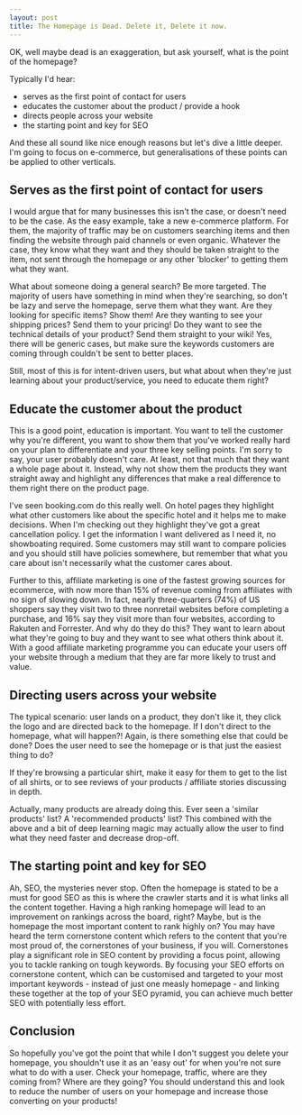 ```yaml
---
layout: post
title: The Homepage is Dead. Delete it, Delete it now.
---
```


OK, well maybe dead is an exaggeration, but ask yourself, what is the point of the homepage?

Typically I'd hear:
- serves as the first point of contact for users
- educates the customer about the product / provide a hook
- directs people across your website
- the starting point and key for SEO

And these all sound like nice enough reasons but let's dive a little deeper. I'm going to focus on e-commerce, but generalisations of these points can be applied to other verticals.

## Serves as the first point of contact for users

I would argue that for many businesses this isn't the case, or doesn't need to be the case.  As the easy example, take a new e-commerce platform. For them, the majority of traffic may be on customers searching items and then finding the website through paid channels or even organic. Whatever the case, they know what they want and they should be taken straight to the item, not sent through the homepage or any other 'blocker' to getting them what they want.  

What about someone doing a general search?  Be more targeted. The majority of users have something in mind when they're searching, so don't be lazy and serve the homepage, serve them what they want. Are they looking for specific items? Show them! Are they wanting to see your shipping prices? Send them to your pricing! Do they want to see the technical details of your product? Send them straight to your wiki!  Yes, there will be generic cases, but make sure the keywords customers are coming through couldn't be sent to better places.

Still, most of this is for intent-driven users, but what about when they're just learning about your product/service, you need to educate them right?

## Educate the customer about the product

This is a good point, education is important. You want to tell the customer why you're different, you want to show them that you've worked really hard on your plan to differentiate and your three key selling points. I'm sorry to say, your user probably doesn't care. At least, not that much that they want a whole page about it. Instead, why not show them the products they want straight away and highlight any differences that make a real difference to them right there on the product page.

I've seen booking.com do this really well. On hotel pages they highlight what other customers like about the specific hotel and it helps me to make decisions. When I'm checking out they highlight they've got a great cancellation policy. I get the information I want delivered as I need it, no showboating required. Some customers may still want to compare policies and you should still have policies somewhere, but remember that what you care about isn't necessarily what the customer cares about.

Further to this, affiliate marketing is one of the fastest growing sources for ecommerce, with now more than 15% of revenue coming from affiliates with no sign of slowing down. In fact, nearly three-quarters (74%) of US shoppers say they visit two to three nonretail websites before completing a purchase, and 16% say they visit more than four websites, according to Rakuten and Forrester. And why do they do this? They want to learn about what they're going to buy and they want to see what others think about it. With a good affiliate marketing programme you can educate your users off your website through a medium that they are far more likely to trust and value.

## Directing users across your website

The typical scenario: user lands on a product, they don't like it, they click the logo and are directed back to the homepage. If I don't direct to the homepage, what will happen?! Again, is there something else that could be done?  Does the user need to see the homepage or is that just the easiest thing to do?

If they're browsing a particular shirt, make it easy for them to get to the list of all shirts, or to see reviews of your products / affiliate stories discussing in depth.

Actually, many products are already doing this. Ever seen a 'similar products' list? A 'recommended products' list? This combined with the above and a bit of deep learning magic may actually allow the user to find what they need faster and decrease drop-off.


## The starting point and key for SEO

Ah, SEO, the mysteries never stop. Often the homepage is stated to be a must for good SEO as this is where the crawler starts and it is what links all the content together. Having a high ranking homepage will lead to an improvement on rankings across the board, right? Maybe, but is the homepage the most important content to rank highly on? You may have heard the term cornerstone content which refers to the content that you're most proud of, the cornerstones of your business, if you will. Cornerstones play a significant role in SEO content by providing a focus point, allowing you to tackle ranking on tough keywords. By focusing your SEO efforts on cornerstone content, which can be customised and targeted to your most important keywords - instead of just one measly homepage - and linking these together at the top of your SEO pyramid, you can achieve much better SEO with potentially less effort.


## Conclusion

So hopefully you've got the point that while I don't suggest you delete your homepage, you shouldn't use it as an 'easy out' for when you're not sure what to do with a user. Check your homepage, traffic, where are they coming from? Where are they going? You should understand this and look to reduce the number of users on your homepage and increase those converting on your products!
